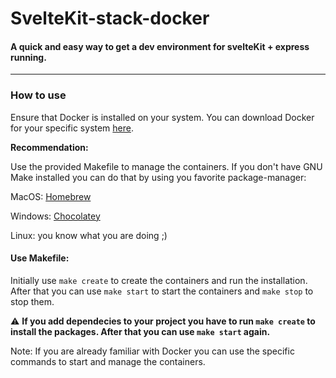 # SvelteKit-stack-docker

#### A quick and easy way to get a dev environment for svelteKit + express running. 

---

### How to use 
Ensure that Docker is installed on your system. You can download Docker for your specific system [here](https://www.docker.com/get-started/).



**Recommendation:**

Use the provided Makefile to manage the containers. If you don't have GNU Make installed you can do that by using you favorite package-manager:

MacOS: [Homebrew](https://formulae.brew.sh/formula/make)
 
Windows: [Chocolatey](https://community.chocolatey.org/packages/make)

Linux: you know what you are doing ;)

#### Use Makefile:

Initially use `make create` to create the containers and run the installation. After that you can use `make start` to start the containers and `make stop` to stop them. 

⚠️ **If you add dependecies to your project you have to run `make create` to install the packages. After that you can use `make start` again.**

Note:
If you are already familiar with Docker you can use the specific commands to start and manage the containers.

